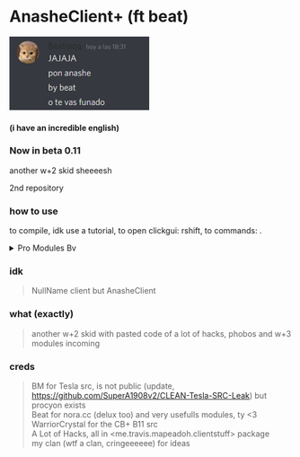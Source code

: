 # AnasheClient+ (ft beat)

![Beat moment](https://github.com/Mapeadoh/AnasheClient/blob/main/fuck%20u%20beat.png)
#### (i have an incredible english)
### Now in beta 0.11
another w+2 skid sheeeesh

2nd repository

### how to use

to compile, idk use a tutorial, to open clickgui: rshift, to commands: . <br>


<details>
  <summary>Pro Modules Bv</summary> <br>
  Instant Burrow with bypass<br>
  hollow ca<br>
  cachooxca <br>
  NewHoleFill, includes Skull mode<br>
  AutoSelfBlock, mode: Webs and Skull <br>
  PvPInfo, announce some events like epearls or obtaining weakness effect <br><br>
</details>

### idk
> NullName client but AnasheClient

### what (exactly)
> another w+2 skid with pasted code of a lot of hacks, phobos and w+3 modules incoming
### creds
> BM for Tesla src, is not public (update, https://github.com/SuperA1908v2/CLEAN-Tesla-SRC-Leak) but procyon exists <br>
> Beat for nora.cc (delux too) and very usefulls modules, ty <3 <br>
> WarriorCrystal for the CB+ B11 src <br>
> A Lot of Hacks, all in <me.travis.mapeadoh.clientstuff> package<br>
> my clan (wtf a clan, cringeeeeee) for ideas <br>

